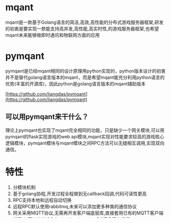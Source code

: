 # mqant
mqant是一款基于Golang语言的简洁,高效,高性能的分布式游戏服务器框架,研发的初衷是要实现一款能支持高并发,高性能,高实时性,的游戏服务器框架,也希望mqant未来能够做即时通讯和物联网方面的应用

# pymqant
pymqant是已经mqant相同的设计原理用python实现的，python版本设计的初衷并不是替代golang语言版本的mqant，而是希望mqant能充分利用python语言的优势(丰富的开源库)，因此python是golang语言版本的mqant辅助版本

[https://github.com/liangdas/pymqant](https://github.com/liangdas/pymqant)

## 可以用pymqant来干什么？
理论上pymqant也实现了mqant完全相同的功能，只是缺少一个网关模块,可以用pymqant的flask实现游戏的web api模块,mqant实现对性能要求较高的游戏核心逻辑模块，pymqant模块与mqant模块之间RPC方法可以无缝相互调用,实现双向通信。



#	特性
1. 分模块机制
2. 基于golang协程,开发过程全程做到无callback回调,代码可读性更高
3. RPC支持本地和远程自动切换
4. 远程RPC默认使用rabbitmq,未来可以添加更多种类的通信协议
5. 网关采用MQTT协议,无需再开发客户端底层库,直接套用已有的MQTT客户端代码库,可以支持IOS,Android,websocket,PC等多平台通信

# 社区
QQ交流群 :463735103

#	文档

 快速上手:
 
 [mqant wiki](https://github.com/liangdas/mqant/wiki)
 
#概述
 
1. [mqant的设计动机](https://github.com/liangdas/mqant/wiki/mqant%E7%9A%84%E8%AE%BE%E8%AE%A1%E5%8A%A8%E6%9C%BA)
2. [mqant框架介绍](https://github.com/liangdas/mqant/wiki/%E%AC%A2%E8%BF%8E%E4%BD%BF%E7%94%A8mqant)
3. [框架架构概述](https://github.com/liangdas/mqant/wiki/mqant%E6%A1%86%E6%9E%B6%E6%A6%82%E8%BF%B0)
4. [通信协议与客户端支持](https://github.com/liangdas/mqant/wiki/%E9%80%9A%E4%BF%A1%E5%8D%8F%E8%AE%AE%E4%B8%8E%E5%AE%A2%E6%88%B7%E7%AB%AF%E6%94%AF%E6%8C%81%E4%BB%8B%E7%BB%8D)
5. 
...

#演示示例

 [全平台聊天Demo](https://github.com/liangdas/mqantserver)
 
 [在线Demo演示（随时可能关闭）](https://www.h5link.com/mqant/index.html)
 
 [多人对战吃小球游戏（绿色小球是在线玩家,可以同时开两个浏览器测试,支持移动端）](https://www.h5link.com/hitball/index.html)
 
 
 

#	框架架构
[mqant的设计动机](https://github.com/liangdas/mqant/wiki/mqant%E7%9A%84%E8%AE%BE%E8%AE%A1%E5%8A%A8%E6%9C%BA)

[框架架构](https://github.com/liangdas/mqant/wiki/mqant%E6%A1%86%E6%9E%B6%E6%A6%82%E8%BF%B0)

##下一步计划
1. 讨论社区
2. 分布式架构管理模块(Master)
3. 异常日志监控和汇报
	1. 异常日志分类汇总
	2. 定时将异常日志发送到Email
	3. 定时将异常日志通过webhook发送到团队协作工具中(钉钉,worktile等)
4. 做一下多进程内存共享方面的实验性研究
5. 。。。

##贡献者

欢迎提供dev分支的pull request

bug请直接通过issue提交

凡提交代码和建议, bug的童鞋, 均会在下列贡献者名单者出现

1. [xlionet](https://github.com/xlionet)



##版本日志
###[v1.2.0新特性](https://github.com/liangdas/mqant/wiki/v1.2.0)

###[v1.1.0新特性](https://github.com/liangdas/mqant/wiki/v1.1.0)

		
###v1.0.0

	mqant第一个版本
	

